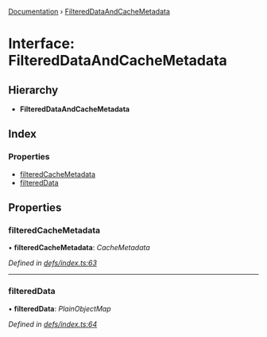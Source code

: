[Documentation](../README.md) › [FilteredDataAndCacheMetadata](filtereddataandcachemetadata.md)

# Interface: FilteredDataAndCacheMetadata

## Hierarchy

* **FilteredDataAndCacheMetadata**

## Index

### Properties

* [filteredCacheMetadata](filtereddataandcachemetadata.md#filteredcachemetadata)
* [filteredData](filtereddataandcachemetadata.md#filtereddata)

## Properties

###  filteredCacheMetadata

• **filteredCacheMetadata**: *CacheMetadata*

*Defined in [defs/index.ts:63](https://github.com/badbatch/graphql-box/blob/d5028cd3/packages/client/src/defs/index.ts#L63)*

___

###  filteredData

• **filteredData**: *PlainObjectMap*

*Defined in [defs/index.ts:64](https://github.com/badbatch/graphql-box/blob/d5028cd3/packages/client/src/defs/index.ts#L64)*
